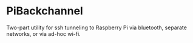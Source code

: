 # PiBackchannel
Two-part utility for ssh tunneling to Raspberry Pi via bluetooth, separate networks, or via ad-hoc wi-fi.
